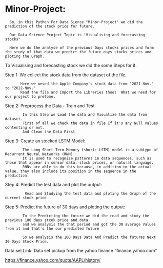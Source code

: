 # Minor-Project:

      So, in this Python For Data Sience "Minor-Project" we did the prediction of the stock price for future.
   
      Our Data Science Project Topic is "Visualising and forecasting stocks" 
   
      Here we do the analyse of the previous Days stocks prices and form the study of that data we predict the future days stocks prices and ploting the Graph.
   
   To Visualising and forecasting stock we did the some Steps for it.
   
   Step 1: We collect the stock data from the dataset of the file.
           
           Here we uesed the Apple Company's stock data from "2021-Nov." to "2022-Nov."
           Read the file and Import the Libraries thoes  What we need for our project to prefome.
           
   Step 2: Preprocess the Data - Train and Test 
            
            In this Step we Load the data and Visualize the data from dataset.
            First of all we check the data in file If it's any Null Values contenting or not.
            And Clean the Data First 
            
   Step 3: Create an stocked LSTM Model:
   
            The Long Short-Term Memory (short: LSTM) model is a subtype of Recurrent Neural Networks (RNN).
            It is used to recognize patterns in data sequences, such as those that appear in sensor data, stock prices, or natural language. 
            RNNs are able to do this because, in addition to the actual value, they also include its position in the sequence in the prediction.
   
   Step 4: Predict the test data and plot the output:
              
             Read and Studying the test data and ploting the Graph of the current stock price  
   
   Step 5: Predict the future of 30 days and ploting the output:
   
            To the Predicting the future we did the read and study the previous 100 days stcok price and data
            and we analysis the that period and got the 30 average Values from it and that's the our predicted future
            
            So we analysis the 100 Days Data And Predict the futures Next 30 Days Stock Price.
            
            
            
 Data set Link: Data set pickup from the yahoo finance "finance.yahoo.com"
 
 https://finance.yahoo.com/quote/AAPL/history/           
            
